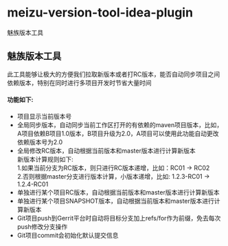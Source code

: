 # meizu-version-tool-idea-plugin
魅族版本工具
<h2>魅族版本工具</h2>
    <p>
        此工具能够让极大的方便我们拉取新版本或者打RC版本，能否自动同步项目之间依赖版本，特别在同时进行多项目开发时节省大量时间<br>
    </p>
    <h4>功能如下:</h4>
    <ul>
        <li>项目显示当前版本号</li>
        <li>全局同步版本，自动同步当前工作区打开的有依赖的maven项目版本，比如，A项目依赖B项目1.0版本，B项目升级为2.0，A项目可以使用此功能自动更改依赖版本号为2.0</li>
        <li>
            全局修改RC版本，自动根据当前版本和master版本进行计算新版本<br/>
            新版本计算规则如下:<br/>
            1.如果当前分支为RC版本，则只进行RC版本递增，比如：RC01 -> RC02<br/>
            2.否则根据master分支进行版本计算，小版本递增，比如: 1.2.3-RC01 -> 1.2.4-RC01<br/>
        </li>
        <li>单独进行某个项目RC版本，自动根据当前版本和master版本进行计算新版本</li>
        <li>单独进行某个项目SNAPSHOT版本，自动根据当前版本和master版本进行计算新版本</li>
        <li>Git项目push到Gerrit平台时自动将目标分支加上refs/for作为前缀，免去每次push修改分支操作</li>
        <li>Git项目commit会初始化默认提交信息</li>
    </ul>
